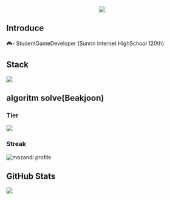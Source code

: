 <div align="center">
  <img src="https://capsule-render.vercel.app/api?type=waving&color=gradient&height=200&section=header&text=Hello%20World!&fontSize=50&animation=twinkling" />
</div>

## Introduce
🎮- StudentGameDeveloper (Sunrin Internet HighSchool 120th)

## Stack
<img src="https://skillicons.dev/icons?i=unity,cs,cpp,c,python" />

## algoritm solve(Beakjoon)
### Tier
<a href="https://solved.ac/tarkwonu" target="_blank"><img src="https://github-readme-solvedac.hyp3rflow.vercel.app/api/?handle=TarkWonu"></a>
### Streak
![mazandi profile](http://mazandi.herokuapp.com/api?handle=tarkwonu&theme=warm)

## GitHub Stats
![](https://github-readme-stats.vercel.app/api?username=TarkWonu&include_all_commits=true&show_icons=true&theme=cobalt)


